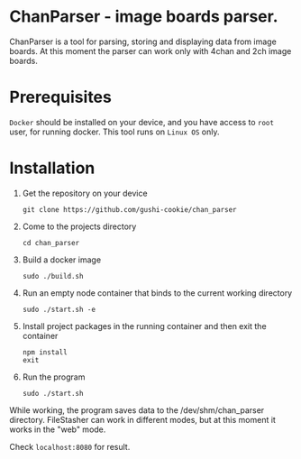 # ChanParser - image boards parser.
ChanParser is a tool for parsing, storing and displaying data from image boards. At this moment the parser can work only with 4chan and 2ch image boards.

# Prerequisites
`Docker` should be installed on your device, and you have access to `root` user, for running docker. This tool runs on `Linux OS` only.

# Installation
1. Get the repository on your device
   ```
   git clone https://github.com/gushi-cookie/chan_parser
   ```
2. Come to the projects directory
   ```
   cd chan_parser
   ```
3. Build a docker image
   ```
   sudo ./build.sh
   ```
4. Run an empty node container that binds to the current working directory
   ```
   sudo ./start.sh -e
   ```
5. Install project packages in the running container and then exit the container
   ```
   npm install
   exit
   ```
6. Run the program
   ```
   sudo ./start.sh
   ```

While working, the program saves data to the /dev/shm/chan_parser directory. FileStasher can work in different modes, but at this moment it works in the "web" mode.

Check `localhost:8080` for result.